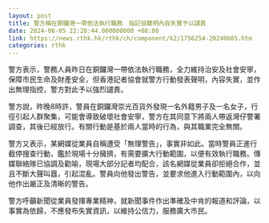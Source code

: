 ```yaml
---
layout: post
title: 警方稱在銅鑼灣一帶依法執行職務　指記協聲明內容失實予以譴責
date: 2024-06-05 22:20:44.000000000 +08:00
link: https://news.rthk.hk/rthk/ch/component/k2/1756254-20240605.htm
categories: rthk
---
```


警方表示，警務人員昨日在銅鑼灣一帶依法執行職務，全力維持治安及社會安寧，保障市民生命及財產安全，但香港記者協會就警方行動發表聲明，內容失實，並作出無理指控，警方對此予以強烈譴責。

警方說，昨晚8時許，警員在銅鑼灣崇光百貨外發現一名外籍男子及一名女子，行徑引起人群聚集，可能會導致破壞社會安寧，警方在其同意下將兩人帶返灣仔警署調查，其後已經放行。有關行動是基於兩人當時的行為，與其職業完全無關。

警方又表示，某網媒從業員自稱遭受「無理警告」，事實非如此。當時警員正進行截停搜查行動，鑑於現場十分擁擠，有需要擴大行動範圍，以便有效執行職務。傳媒聯絡隊已協調及勸喻，現場大部分記者均配合，該名網媒從業員卻拒絕合作，並且不斷大聲叫囂，引起混亂。警員向他發出警告，並要求他進入行動範圍內，以向他作出嚴正及清晰的警告。

警方呼籲新聞從業員發揮專業精神，就新聞事件作出準確及中肯的報道和評論，以事實為依歸，不應發布失實資訊，以維持公信力，服務廣大巿民。

